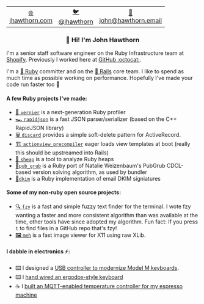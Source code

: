 <table align=center>
  <tr>
    <td align=center><a href="https://www.johnhawthorn.com/">🌐<br/>jhawthorn.com</td>
    <td align=center><a href="https://twitter.com/jhawthorn">🐦<br/>@jhawthorn</a></td>
    <td align=center><a href="mailto:john@hawthorn.email">📧<br/>john@hawthorn.email</a></td>
  </tr>
</table>

<h3 align="center">👋 Hi! I'm John Hawthorn</h3>


I'm a senior staff software engineer on the Ruby Infrastructure team at [Shopify](https://github.com/Shopify). Previously I worked here at [GitHub :octocat:](https://github.com/github).

I'm a [💎 Ruby](https://github.com/ruby/ruby) committer and on the [🚋 Rails](https://github.com/rails/rails) core team. I like to spend as much time as possible working on performance. Hopefully I've made your code run faster too 🤗 
<h4>A few Ruby projects I've made:</h4>

* [📏 `vernier`](https://github.com/jhawthorn/vernier) is a next-generation Ruby profiler
* [🏎️ `rapidjson`](https://github.com/jhawthorn/rapidjson-ruby) is a fast JSON parser/serializer (based on the C++ RapidJSON library)
* [🗑 `discard`](https://github.com/jhawthorn/discard) provides a simple soft-delete pattern for ActiveRecord.
* [🏗️ `actionview_precompiler`](https://github.com/jhawthorn/actionview_precompiler) eager loads view templates at boot (really this should be upstreamed into Rails)
* [🐑 `sheap`](https://github.com/jhawthorn/dkim) is a tool to analyze Ruby heaps
* [🍔`pub_grub`](https://github.com/jhawthorn/pub_grub) is a Ruby port of Natalie Weizenbaum's PubGrub CDCL-based version solving algorithm, as used by bundler
* [📧`dkim`](https://github.com/jhawthorn/dkim) is a Ruby implementation of email DKIM signiatures

<h4>Some of my non-ruby open source projects:</h4>

* [🔍 `fzy`](https://github.com/jhawthorn/fzy) is a fast and simple fuzzy text finder for the terminal. I wote fzy wanting a faster and more consistent algorithm than was available at the time, other tools have since adopted my algorithm. Fun fact: If you press `t` to find files in a GitHub repo that's fzy!
* [🖼️ `meh`](https://github.com/jhawthorn/meh/) is a fast image viewer for X11 using raw XLib.

<h4>I dabble in electronics ⚡:</h4>

* ⌨️ I designed a [USB controller to modernize Model M keyboards](https://www.johnhawthorn.com/2020/07/modelh-keyboard-controller/).
* ⌨️ I [hand wired an ergodox-style keyboard](https://www.johnhawthorn.com/2020/05/building-a-homemade-keyboard/)
* ☕ I [built an MQTT-enabled temperature controller for my espresso machine](https://github.com/jhawthorn/espresso)
